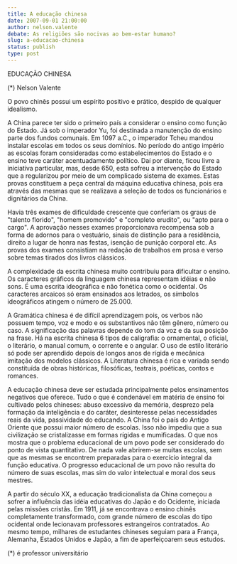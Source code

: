 ```yaml
---
title: A educação chinesa
date: 2007-09-01 21:00:00
author: nelson.valente
debate: As religiões são nocivas ao bem-estar humano?
slug: a-educacao-chinesa
status: publish 
type: post
---
```


EDUCAÇÃO CHINESA  

 (\*) Nelson Valente  

 O povo chinês possui um espírito positivo e prático, despido de qualquer idealismo.  

A China parece ter sido o primeiro país a considerar o ensino como função do Estado. Já sob o imperador Yu, foi destinada a manutenção do ensino parte dos fundos comunais. Em 1097 a.C., o imperador Tcheu mandou instalar escolas em todos os seus domínios. No período do antigo império as escolas foram consideradas como estabelecimentos do Estado e o ensino teve caráter acentuadamente político. Daí por diante, ficou livre a iniciativa particular, mas, desde 650, esta sofreu a intervenção do Estado que a regularizou por meio de um complicado sistema de exames. Estas provas constituem a peça central da máquina educativa chinesa, pois era através das mesmas que se realizava a seleção de todos os funcionários e dignitários da China.  

Havia três exames de dificuldade crescente que conferiam os graus de "talento florido", "homem promovido" e "completo erudito", ou "apto para o cargo". A aprovação nesses exames proporcionava recompensa sob a forma de adornos para o vestuário, sinais de distinção para a residência, direito a lugar de honra nas festas, isenção de punição corporal etc. As provas dos exames consistiam na redação de trabalhos em prosa e verso sobre temas tirados dos livros clássicos.  

A complexidade da escrita chinesa muito contribuiu para dificultar o ensino. Os caracteres gráficos da linguagem chinesa representam idéias e não sons. É uma escrita ideográfica e não fonética como o ocidental. Os caracteres arcaicos só eram ensinados aos letrados, os símbolos ideográficos atingem o número de 25.000.  

A Gramática chinesa é de difícil aprendizagem pois, os verbos não possuem tempo, voz e modo e os substantivos não têm gênero, número ou caso. A significação das palavras depende do tom da voz e da sua posição na frase. Há na escrita chinesa 6 tipos de caligrafia: o ornamental, o oficial, o literário, o manual comum, o corrente e o angular. O uso de estilo literário só pode ser aprendido depois de longos anos de rígida e mecânica imitação dos modelos clássicos. A Literatura chinesa é rica e variada sendo constituída de obras históricas, filosóficas, teatrais, poéticas, contos e romances.  

A educação chinesa deve ser estudada principalmente pelos ensinamentos negativos que oferece. Tudo o que é condenável em matéria de ensino foi cultivado pelos chineses: abuso excessivo da memória, desprezo pela formação da inteligência e do caráter, desinteresse pelas necessidades reais da vida, passividade do educando. A China foi o país do Antigo Oriente que possui maior número de escolas. Isso não impediu que a sua civilização se cristalizasse em formas rígidas e mumificadas. O que nos mostra que o problema educacional de um povo pode ser considerado do ponto de vista quantitativo. De nada vale abrirem-se muitas escolas, sem que as mesmas se encontrem preparadas para o exercício integral da função educativa. O progresso educacional de um povo não resulta do número de suas escolas, mas sim do valor intelectual e moral dos seus mestres.  

A partir do século XX, a educação tradicionalista da China começou a sofrer a influência das idéia educativas do Japão e do Ocidente, iniciada pelas missões cristãs. Em 1911, já se encontrava o ensino chinês completamente transformado, com grande número de escolas do tipo ocidental onde lecionavam professores estrangeiros contratados. Ao mesmo tempo, milhares de estudantes chineses seguiam para a França, Alemanha, Estados Unidos e Japão, a fim de aperfeiçoarem seus estudos.  

  

 (\*) é professor universitário

